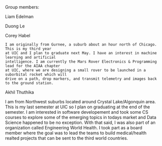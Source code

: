 



Group members: 

  Liam Edelman
  
  Duong Le
      
  Corey Habel
  
    I am originally from Gurnee, a suburb about an hour north of Chicago. This is my third year 
    at UIC and I plan to graduate next May. I have an interest in machine learning and artificial 
    intelligence. I am currently the Mars Rover Electronics & Programming lead for the AIAA chapter 
    at UIC, where we are designing a small rover to be launched in a suborbital rocket which will 
    drive on a path, drop markers, and transmit telemetry and images back to the ground station.
    
  Akhil Thuthika
  
  I am from Northwest suburbs located around Crystal Lake/Algonquin area. This is my last semester at UIC so I plan on graduating at the end of the semester. I am interested in software developement and took some CS courses to explore some of the emerging topics in todays market and Data Science happened to be no exception. With that said, I was also part of an organization called Engineering World Health. I took part as a board member where the goal was to lead the teams to build medical/health realted projects that can be sent to the third world countries. 
